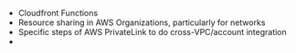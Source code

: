 
* Cloudfront Functions
* Resource sharing in AWS Organizations, particularly for networks
* Specific steps of AWS PrivateLink to do cross-VPC/account integration
* 